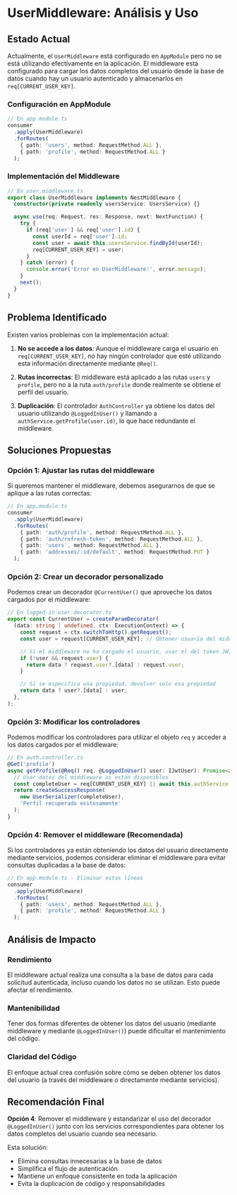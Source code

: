# UserMiddleware: Análisis y Uso

## Estado Actual

Actualmente, el `UserMiddleware` está configurado en `AppModule` pero no se está utilizando efectivamente en la aplicación. El middleware está configurado para cargar los datos completos del usuario desde la base de datos cuando hay un usuario autenticado y almacenarlos en `req[CURRENT_USER_KEY]`.

### Configuración en AppModule

```typescript
// En app.module.ts
consumer
  .apply(UserMiddleware)
  .forRoutes(
    { path: 'users', method: RequestMethod.ALL },
    { path: 'profile', method: RequestMethod.ALL }
  );
```

### Implementación del Middleware

```typescript
// En user.middleware.ts
export class UserMiddleware implements NestMiddleware {
  constructor(private readonly usersService: UsersService) {}

  async use(req: Request, res: Response, next: NextFunction) {
    try {
      if (req['user'] && req['user'].id) {
        const userId = req['user'].id;
        const user = await this.usersService.findById(userId);
        req[CURRENT_USER_KEY] = user;
      }
    } catch (error) {
      console.error('Error en UserMiddleware:', error.message);
    }
    next();
  }
}
```

## Problema Identificado

Existen varios problemas con la implementación actual:

1. **No se accede a los datos**: Aunque el middleware carga el usuario en `req[CURRENT_USER_KEY]`, no hay ningún controlador que esté utilizando esta información directamente mediante `@Req()`.

2. **Rutas incorrectas**: El middleware está aplicado a las rutas `users` y `profile`, pero no a la ruta `auth/profile` donde realmente se obtiene el perfil del usuario.

3. **Duplicación**: El controlador `AuthController` ya obtiene los datos del usuario utilizando `@LoggedInUser()` y llamando a `authService.getProfile(user.id)`, lo que hace redundante el middleware.

## Soluciones Propuestas

### Opción 1: Ajustar las rutas del middleware

Si queremos mantener el middleware, debemos asegurarnos de que se aplique a las rutas correctas:

```typescript
// En app.module.ts
consumer
  .apply(UserMiddleware)
  .forRoutes(
    { path: 'auth/profile', method: RequestMethod.ALL },
    { path: 'auth/refresh-token', method: RequestMethod.ALL },
    { path: 'users', method: RequestMethod.ALL },
    { path: 'addresses/:id/default', method: RequestMethod.PUT }
  );
```

### Opción 2: Crear un decorador personalizado

Podemos crear un decorador `@CurrentUser()` que aproveche los datos cargados por el middleware:

```typescript
// En logged-in-user.decorator.ts
export const CurrentUser = createParamDecorator(
  (data: string | undefined, ctx: ExecutionContext) => {
    const request = ctx.switchToHttp().getRequest();
    const user = request[CURRENT_USER_KEY]; // Obtener usuario del middleware

    // Si el middleware no ha cargado el usuario, usar el del token JWT
    if (!user && request.user) {
      return data ? request.user?.[data] : request.user;
    }

    // Si se especifica una propiedad, devolver solo esa propiedad
    return data ? user?.[data] : user;
  },
);
```

### Opción 3: Modificar los controladores

Podemos modificar los controladores para utilizar el objeto `req` y acceder a los datos cargados por el middleware:

```typescript
// En auth.controller.ts
@Get('profile')
async getProfile(@Req() req, @LoggedInUser() user: IJwtUser): Promise<any> {
  // Usar datos del middleware si están disponibles
  const completeUser = req[CURRENT_USER_KEY] || await this.authService.getProfile(user.id);
  return createSuccessResponse(
    new UserSerializer(completeUser),
    'Perfil recuperado exitosamente'
  );
}
```

### Opción 4: Remover el middleware (Recomendada)

Si los controladores ya están obteniendo los datos del usuario directamente mediante servicios, podemos considerar eliminar el middleware para evitar consultas duplicadas a la base de datos:

```typescript
// En app.module.ts - Eliminar estas líneas
consumer
  .apply(UserMiddleware)
  .forRoutes(
    { path: 'users', method: RequestMethod.ALL },
    { path: 'profile', method: RequestMethod.ALL }
  );
```

## Análisis de Impacto

### Rendimiento
El middleware actual realiza una consulta a la base de datos para cada solicitud autenticada, incluso cuando los datos no se utilizan. Esto puede afectar el rendimiento.

### Mantenibilidad
Tener dos formas diferentes de obtener los datos del usuario (mediante middleware y mediante `@LoggedInUser()`) puede dificultar el mantenimiento del código.

### Claridad del Código
El enfoque actual crea confusión sobre cómo se deben obtener los datos del usuario (a través del middleware o directamente mediante servicios).

## Recomendación Final

**Opción 4**: Remover el middleware y estandarizar el uso del decorador `@LoggedInUser()` junto con los servicios correspondientes para obtener los datos completos del usuario cuando sea necesario.

Esta solución:
- Elimina consultas innecesarias a la base de datos
- Simplifica el flujo de autenticación
- Mantiene un enfoque consistente en toda la aplicación
- Evita la duplicación de código y responsabilidades 